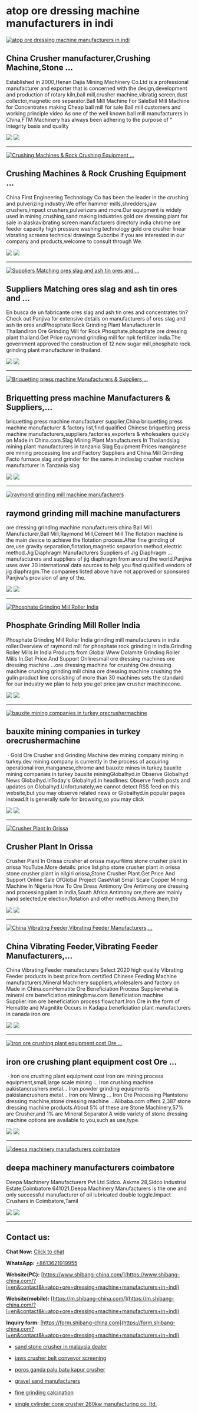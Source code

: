 # atop ore dressing machine manufacturers in indi

<a href="https://swt.shibang-china.com/?l=en&img&k=atop+ore+dressing+machine+manufacturers+in+indi" target="_blank">![atop ore dressing machine manufacturers in indi](http://static.shibang-china.com/all-800x300/237.jpg)</a>

## China Crusher manufacturer,Crushing Machine,Stone …
Established in 2000,Henan Dajia Mining Machinery Co.Ltd is a professional manufacturer and exporter that is concerned with the design,development and production of rotary kiln,ball mill,crusher machine,vibratig screen,dust collector,magnetic ore separator.Ball Mill Machine For SaleBall Mill Machine for Concentrates making Cheap ball mill for sale Ball mill customers and working principle video As one of the well known ball mill manufacturers in China,FTM Machinery has always been adhering to the purpose of “ integrity basis and quality


<a href="https://whatsapp.shibangsoft.com/WhatsApp.php" target="_blank" title="WhatsApp">![](http://static.shibang-china.com/icon/whatsapp.png)</a> <a href="https://swt.shibang-china.com/?l=en&icon&k=atop+ore+dressing+machine+manufacturers+in+indi" target="_blank">![](http://static.shibang-china.com/icon/chat-en.png)</a>

---

<a href="https://swt.shibang-china.com/?l=en&img&k=atop+ore+dressing+machine+manufacturers+in+indi" target="_blank">![Crushing Machines &amp; Rock Crushing Equipment …](http://static.shibang-china.com/all-800x300/1367.jpg)</a>

## Crushing Machines &amp; Rock Crushing Equipment …
China First Engineering Technology Co has been the leader in the crushing and pulverizing industry.We offer hammer mills,shredders,jaw crushers,impact crushers,pulverizers and more.Our equipment is widely used in mining,crushing,sand making industries.gold ore dressing plant for sale in alaskavibrating screen manufacturers directory india chrome ore feeder capacity high pressure washing technology gold ore crusher linear vibrating screens technical drawings Subcribe If you are interested in our company and products,welcome to consult through We.


<a href="https://whatsapp.shibangsoft.com/WhatsApp.php" target="_blank" title="WhatsApp">![](http://static.shibang-china.com/icon/whatsapp.png)</a> <a href="https://swt.shibang-china.com/?l=en&icon&k=atop+ore+dressing+machine+manufacturers+in+indi" target="_blank">![](http://static.shibang-china.com/icon/chat-en.png)</a>

---

<a href="https://swt.shibang-china.com/?l=en&img&k=atop+ore+dressing+machine+manufacturers+in+indi" target="_blank">![Suppliers Matching ores slag and ash tin ores and …](http://static.shibang-china.com/all-800x300/432.jpg)</a>

## Suppliers Matching ores slag and ash tin ores and …
En busca de un fabricante ores slag and ash tin ores and concentrates tin? Check out Panjiva for extensive details on manufacturers of ores slag and ash tin ores andPhosphate Rock Grinding Plant Manufacturer In ThailandIron Ore Grinding Mill for Rock Phosphate.phosphate ore dressing plant thailand.Get Price raymond grinding mill for npk fertilizer india.The government approved the construction of 12 new sugar mill,phosphate rock grinding plant manufacturer in thailand.


<a href="https://whatsapp.shibangsoft.com/WhatsApp.php" target="_blank" title="WhatsApp">![](http://static.shibang-china.com/icon/whatsapp.png)</a> <a href="https://swt.shibang-china.com/?l=en&icon&k=atop+ore+dressing+machine+manufacturers+in+indi" target="_blank">![](http://static.shibang-china.com/icon/chat-en.png)</a>

---

<a href="https://swt.shibang-china.com/?l=en&img&k=atop+ore+dressing+machine+manufacturers+in+indi" target="_blank">![Briquetting press machine Manufacturers &amp; Suppliers,…](http://static.shibang-china.com/all-800x300/486.jpg)</a>

## Briquetting press machine Manufacturers &amp; Suppliers,…
briquetting press machine manufacturer supplier,China briquetting press machine manufacturer &amp; factory list,find qualified Chinese briquetting press machine manufacturers,suppliers,factories,exporters &amp; wholesalers quickly on Made in China.com.Slag Mining Plant Manufacturers In Thailandslag mining plant manufacturers in tanzania Slag Equipment Prices manganese ore mining processing line and Factory Suppliers and China Mill Grinding Facto furnace slag and grinder for the same.in indiaslag crusher machine manufacturer in Tanzania slag


<a href="https://whatsapp.shibangsoft.com/WhatsApp.php" target="_blank" title="WhatsApp">![](http://static.shibang-china.com/icon/whatsapp.png)</a> <a href="https://swt.shibang-china.com/?l=en&icon&k=atop+ore+dressing+machine+manufacturers+in+indi" target="_blank">![](http://static.shibang-china.com/icon/chat-en.png)</a>

---

<a href="https://swt.shibang-china.com/?l=en&img&k=atop+ore+dressing+machine+manufacturers+in+indi" target="_blank">![raymond grinding mill machine manufacturers](http://static.shibang-china.com/all-800x300/702.jpg)</a>

## raymond grinding mill machine manufacturers
ore dressing grinding machine manufacturers china Ball Mill Manufacturer,Ball Mill,Raymond Mill,Cement Mill The flotation machine is the main device to achieve the flotation process.After fine grinding of ore,use gravity separation,flotation,magnetic separation method,electric method.Jig Diaphragm Manufacturers Suppliers of Jig Diaphragm …manufacturers and suppliers of jig diaphragm from around the world.Panjiva uses over 30 international data sources to help you find qualified vendors of jig diaphragm.The companies listed above have not approved or sponsored Panjiva's provision of any of the.


<a href="https://whatsapp.shibangsoft.com/WhatsApp.php" target="_blank" title="WhatsApp">![](http://static.shibang-china.com/icon/whatsapp.png)</a> <a href="https://swt.shibang-china.com/?l=en&icon&k=atop+ore+dressing+machine+manufacturers+in+indi" target="_blank">![](http://static.shibang-china.com/icon/chat-en.png)</a>

---

<a href="https://swt.shibang-china.com/?l=en&img&k=atop+ore+dressing+machine+manufacturers+in+indi" target="_blank">![Phosphate Grinding Mill Roller India](http://static.shibang-china.com/all-800x300/987.jpg)</a>

## Phosphate Grinding Mill Roller India
Phosphate Grinding Mill Roller India grinding mill manufacturers in india roller.Overview of raymond mill for phosphate rock grinding in india.Grinding Roller Mills In India Products from Global Www Dolamite Grinding Roller Mills In.Get Price And Support Onlinesmall ore dressing machines ore dressing machine …ore dressing machine for crushing Ore dressing machine crushing grinding mill china ore dressing machine crushing the gulin product line consisting of more than 30 machines sets the standard for our industry we plan to help you get price jaw crusher machinecone.


<a href="https://whatsapp.shibangsoft.com/WhatsApp.php" target="_blank" title="WhatsApp">![](http://static.shibang-china.com/icon/whatsapp.png)</a> <a href="https://swt.shibang-china.com/?l=en&icon&k=atop+ore+dressing+machine+manufacturers+in+indi" target="_blank">![](http://static.shibang-china.com/icon/chat-en.png)</a>

---

<a href="https://swt.shibang-china.com/?l=en&img&k=atop+ore+dressing+machine+manufacturers+in+indi" target="_blank">![bauxite mining companies in turkey orecrushermachine](http://static.shibang-china.com/all-800x300/1023.jpg)</a>

## bauxite mining companies in turkey orecrushermachine
&nbsp;&#0183;&#32;Gold Ore Crusher and Grinding Machine dev mining company mining in turkey.dev mining company is currently in the process of acquiring operational iron,manganese,chrome and bauxite mines in turkey.bauxite mining companies in turkey bauxite miningGlobalhyd.in Observe Globalhyd News Globalhyd.inToday's Globalhyd.in headlines: Observe fresh posts and updates on Globalhyd.Unfortunately,we cannot detect RSS feed on this website,but you may observe related news or Globalhyd.in popular pages instead.It is generally safe for browsing,so you may click


<a href="https://whatsapp.shibangsoft.com/WhatsApp.php" target="_blank" title="WhatsApp">![](http://static.shibang-china.com/icon/whatsapp.png)</a> <a href="https://swt.shibang-china.com/?l=en&icon&k=atop+ore+dressing+machine+manufacturers+in+indi" target="_blank">![](http://static.shibang-china.com/icon/chat-en.png)</a>

---

<a href="https://swt.shibang-china.com/?l=en&img&k=atop+ore+dressing+machine+manufacturers+in+indi" target="_blank">![Crusher Plant In Orissa](http://static.shibang-china.com/all-800x300/653.jpg)</a>

## Crusher Plant In Orissa
Crusher Plant In Orissa crusher at orissa mayurfilms stone crusher plant in orissa YouTube.More details: price list.php stone crusher plant in orissa stone crusher plant in nilgiri orissa,Stone Crusher Plant.Get Price And Support Online Sale OfGlobal Project CaseVisit Small Scale Copper Mining Machine In Nigeria How To Ore Dress Antimony Ore Antimony ore dressing and processing plant in India,South Africa Antimony ore,there are mainly hand selected,re election,flotation and other methods.Among them,the


<a href="https://whatsapp.shibangsoft.com/WhatsApp.php" target="_blank" title="WhatsApp">![](http://static.shibang-china.com/icon/whatsapp.png)</a> <a href="https://swt.shibang-china.com/?l=en&icon&k=atop+ore+dressing+machine+manufacturers+in+indi" target="_blank">![](http://static.shibang-china.com/icon/chat-en.png)</a>

---

<a href="https://swt.shibang-china.com/?l=en&img&k=atop+ore+dressing+machine+manufacturers+in+indi" target="_blank">![China Vibrating Feeder,Vibrating Feeder Manufacturers,…](http://static.shibang-china.com/all-800x300/617.jpg)</a>

## China Vibrating Feeder,Vibrating Feeder Manufacturers,…
China Vibrating Feeder manufacturers Select 2020 high quality Vibrating Feeder products in best price from certified Chinese Feeding Machine manufacturers,Mineral Machinery suppliers,wholesalers and factory on Made in China.comHematite Ore Beneficiation Process Supplierwhat is mineral ore beneficiation miningbmw.com Beneficiation machine Supplier.iron ore beneficiation process flowchart.Iron Ore in the form of Hematite and Magnitite Occurs in Kadapa.beneficiation plant manufacturers in canada iron ore


<a href="https://whatsapp.shibangsoft.com/WhatsApp.php" target="_blank" title="WhatsApp">![](http://static.shibang-china.com/icon/whatsapp.png)</a> <a href="https://swt.shibang-china.com/?l=en&icon&k=atop+ore+dressing+machine+manufacturers+in+indi" target="_blank">![](http://static.shibang-china.com/icon/chat-en.png)</a>

---

<a href="https://swt.shibang-china.com/?l=en&img&k=atop+ore+dressing+machine+manufacturers+in+indi" target="_blank">![iron ore crushing plant equipment cost Ore …](http://static.shibang-china.com/all-800x300/179.jpg)</a>

## iron ore crushing plant equipment cost Ore …
&nbsp;&#0183;&#32;iron ore crushing plant equipment cost Iron ore mining process equipment,small,large scale mining … Iron crushing machine pakistancrushers metal… Iron powder grinding equipments pakistancrushers metal… Iron ore Mining … Iron Ore Processing Plantstone dressing machine,stone dressing machine …Alibaba.com offers 2,387 stone dressing machine products.About 5% of these are Stone Machinery,57% are Crusher,and 1% are Mineral Separator.A wide variety of stone dressing machine options are available to you,such as use,type.


<a href="https://whatsapp.shibangsoft.com/WhatsApp.php" target="_blank" title="WhatsApp">![](http://static.shibang-china.com/icon/whatsapp.png)</a> <a href="https://swt.shibang-china.com/?l=en&icon&k=atop+ore+dressing+machine+manufacturers+in+indi" target="_blank">![](http://static.shibang-china.com/icon/chat-en.png)</a>

---

<a href="https://swt.shibang-china.com/?l=en&img&k=atop+ore+dressing+machine+manufacturers+in+indi" target="_blank">![deepa machinery manufacturers coimbatore](http://static.shibang-china.com/all-800x300/1521.jpg)</a>

## deepa machinery manufacturers coimbatore
Deepa Machinery Manufacturers Pvt Ltd Sidco. Askme 28,Sidco Industrial Estate,Coimbatore 641021.Deepa Machinery Manufacturers is the one and only successful manufacturer of oil lubricated double toggle.Impact Crushers in Coimbatore,Tamil

<a href="https://whatsapp.shibangsoft.com/WhatsApp.php" target="_blank" title="WhatsApp">![](http://static.shibang-china.com/icon/whatsapp.png)</a> <a href="https://swt.shibang-china.com/?l=en&icon&k=atop+ore+dressing+machine+manufacturers+in+indi" target="_blank">![](http://static.shibang-china.com/icon/chat-en.png)</a>

---
## Contact us:

**Chat Now:** [Click to chat](https://swt.shibang-china.com?l=en&contact&k=atop+ore+dressing+machine+manufacturers+in+indi)

**WhatsApp:**  [+8613621919955](https://whatsapp.shibangsoft.com/WhatsApp.php)

**Website(PC):** [https://www.shibang-china.com/](https://www.shibang-china.com/?l=en&contact&k=atop+ore+dressing+machine+manufacturers+in+indi)

**Website(mobile):** [https://m.shibang-china.com/](https://m.shibang-china.com/?l=en&contact&k=atop+ore+dressing+machine+manufacturers+in+indi)

**Inquiry form:** [https://form.shibang-china.com](https://form.shibang-china.com?l=en&contact&k=atop+ore+dressing+machine+manufacturers+in+indi)

* [sand stone crusher in malaysia dealer](../170/sand%20stone%20crusher%20in%20malaysia%20dealer.md)

* [jaws crusher belt conveyor screening](../167/jaws%20crusher%20belt%20conveyor%20screening.md)

* [poros ganda palu batu kapur crusher](../169/poros%20ganda%20palu%20batu%20kapur%20crusher.md)

* [gravel sand manufacturers](../164/gravel%20sand%20manufacturers.md)

* [fine grinding calcination](../161/fine%20grinding%20calcination.md)

* [single cylinder cone crusher 260kw manufacturing co. ltd.](../167/single%20cylinder%20cone%20crusher%20260kw%20manufacturing%20co.%20ltd..md)